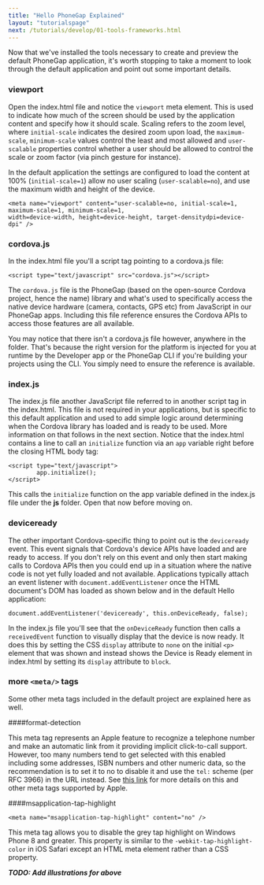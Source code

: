 ```yaml
---
title: "Hello PhoneGap Explained"
layout: "tutorialspage"
next: /tutorials/develop/01-tools-frameworks.html
---
```


Now that we've installed the tools necessary to create and preview the default PhoneGap application, it's worth stopping to take a moment to look through the default application and point out some important details. 

### viewport
Open the index.html file and notice the `viewport` meta element. This is used to indicate how much of the screen should be used by the application content and specify how it should scale. Scaling refers to the zoom level, where `initial-scale` indicates the desired zoom upon load, the `maximum-scale`, `minimum-scale` values control the least and most allowed and `user-scalable` properties control whether a user should be allowed to
 control the scale or zoom factor (via pinch gesture for instance).  

In the default application the settings are configured to load the content at 100% (`initial-scale=1`) allow no user scaling (`user-scalable=no`), and use the maximum width and height of the device.

	<meta name="viewport" content="user-scalable=no, initial-scale=1, maximum-scale=1, minimum-scale=1, 
	width=device-width, height=device-height, target-densitydpi=device-dpi" />

### cordova.js
In the index.html file you'll a script tag pointing to a cordova.js file:

	<script type="text/javascript" src="cordova.js"></script>

	
The `cordova.js` file is the PhoneGap (based on the open-source Cordova project, hence the name) library and what's used to specifically access the native device hardware (camera, contacts, GPS etc) from JavaScript in our PhoneGap apps. Including this file reference ensures the Cordova APIs to access those features are all available. 

You may notice that there isn't a cordova.js file however, anywhere in the folder. That's because the right version for the platform is injected for you at runtime by the Developer app or the PhoneGap CLI if you're building your projects using the CLI. You simply need to ensure the reference is available. 

### index.js
The index.js file another JavaScript file referred to in another script tag in the index.html. This file is not required in your applications, but is 
specific to this default application and used to add simple logic around determining when the Cordova library has loaded and is ready to be used. More information on that follows in the next section. Notice that the index.html contains a line to call an `initialize` function via an `app` variable right before the closing HTML body tag:

	<script type="text/javascript">
            app.initialize();
	</script>
        
This calls the `initialize` function on the app variable defined in the index.js file under the **js** folder. Open that now before moving on. 

### deviceready
The other important Cordova-specific thing to point out is the `deviceready` event. This event signals that Cordova's device APIs have loaded and are ready to access. If you don't rely on this event and only then start making calls to Cordova APIs then you could end up in a situation where the native code is not yet fully loaded and not available. Applications typically attach an event listener with `document.addEventListener` once the HTML document's DOM has loaded as shown below and in the default Hello application:

	document.addEventListener('deviceready', this.onDeviceReady, false);
	
In the index.js file you'll see that the `onDeviceReady` function then calls a `receivedEvent` function to visually display that the device is now ready. It does this by setting the CSS `display` attribute to `none` on the initial `<p>` element that was shown and instead shows the Device is Ready element in index.html by setting its `display` attribute to `block`.
 
 
### more `<meta/>` tags 
Some other meta tags included in the default project are explained here as well.
   
####format-detection
	<meta name="format-detection" content="telephone=no" />

This meta tag represents an Apple feature to recognize a telephone number and make an automatic link from it providing implicit click-to-call support. However, too many numbers tend to get selected with this enabled including some addresses, ISBN numbers and other numeric data, so the recommendation is to set it to no to disable it and use
 the `tel:` scheme (per RFC 3966) in the URL instead. See [this link](https://developer.apple.com/library/safari/documentation/AppleApplications/Reference/SafariHTMLRef/Articles/MetaTags.html) for more details on this and other meta tags supported by Apple. 
  
  
####msapplication-tap-highlight

	<meta name="msapplication-tap-highlight" content="no" />
  
This meta tag allows you to disable the grey tap highlight on Windows Phone 8 and greater. This property is similar to the `-webkit-tap-highlight-color` in iOS Safari 
except an HTML meta element rather than a CSS property. 

***TODO: Add illustrations for above***

